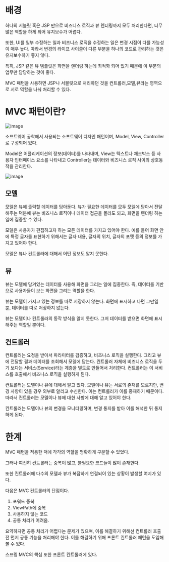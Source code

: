 # 배경

하나의 서블릿 혹은 JSP 만으로 비즈니스 로직과 뷰 렌더링까지 모두 처리한다면, 너무 많은 역할을 하게 되어 유지보수가 어렵다.

또한, UI를 일부 수정하는 일과 비즈니스 로직을 수정하는 일은 변경 시점이 다를 가능성이 매우 높다. 따라서 변경의 라이프 사이클이 다른 부분을 하나의 코드로 관리하는 것은 유지보수하기 좋지 않다.

특히, JSP 같은 뷰 템플릿은 화면을 렌더링 하는데 최적화 되어 있기 때문에 이 부분의 업무만 담당하는 것이 좋다.

MVC 패턴을 사용하면 JSP나 서블릿으로 처리하던 것을 컨트롤러,모델,뷰라는 영역으로 서로 역할을 나눠 처리할 수 있다.

# MVC 패턴이란?

![image](https://github.com/jekyllPark/back-to-basic/assets/114489012/d1beec7f-39b6-4d70-a8d9-b1654ecd1016)


소프트웨어 공학에서 사용되는 소프트웨어 디자인 패턴이며, Model, View, Controller로 구성되어 있다.

Model은 어플리케이션의 정보(데이터)를 나타내며, View는 텍스트나 체크박스 등 사용자 인터페이스 요소를 나타내고 Controller는 데이터와 비즈니스 로직 사이의 상호동작을 관리한다.

![image](https://github.com/jekyllPark/back-to-basic/assets/114489012/6ebf88cb-6619-4a1a-adb7-ba14e35d0712)


## 모델

모델은 뷰에 출력할 데이터를 담아둔다. 뷰가 필요한 데이터를 모두 모델에 담아서 전달해주는 덕분에 뷰는 비즈니스 로직이나 데이터 접근을 몰라도 되고, 화면을 렌더링 하는 일에 집중할 수 있다.

모델은 사용자가 편집하고자 하는 모든 데이터를 가지고 있어야 한다. 예를 들어 화면 안에 특정 글자를 표현하기 위해서는 글자 내용, 글자의 위치, 글자의 포맷 등의 정보를 가지고 있어야 한다.

모델은 뷰나 컨트롤러에 대해서 어떤 정보도 알지 못한다.

## 뷰

뷰는 모델에 담겨있는 데이터를 사용해 화면을 그리는 일에 집중한다. 즉, 데이터를 기반으로 사용자들이 보는 화면을 그리는 역할을 한다.

뷰는 모델이 가지고 있는 정보를 따로 저장하지 않는다. 화면에 표시하고 나면 그만일 뿐, 데이터를 따로 저장하지 않는다.

뷰는 모델이나 컨트롤러의 동작 방식을 알지 못한다. 그저 데이터를 받으면 화면에 표시해주는 역할일 뿐이다.

## 컨트롤러

컨트롤러는 요청을 받아서 파라미터를 검증하고, 비즈니스 로직을 실행한다. 그리고 뷰에 전달할 결과 데이터를 조회해서 모델에 담는다. 컨트롤러 자체에 비즈니스 로직을 두기 보다는 서비스(Service)라는 계층을 별도로 만들어서 처리한다. 컨트롤러는 이 서비스를 호출해서 비즈니스 로직을 실행하게 된다.

컨트롤러는 모델이나 뷰에 대해서 알고 있다. 모델이나 뷰는 서로의 존재를 모르지만, 변경 사항이 있을 경우 외부로 알리고 수신한다. 이는 컨트롤러가 이를 중재하기 때문이다. 따라서 컨트롤러는 모델이나 뷰에 대한 사항에 대해 알고 있어야 한다.

컨트롤러는 모델이나 뷰의 변경을 모니터링하며, 변경 통지를 받아 이를 해석한 뒤 통지하게 된다.

# 한계

MVC 패턴을 적용한 덕에 각각의 역할을 명확하게 구분할 수 있었다.

그러나 여전히 컨트롤러는 중복이 많고, 불필요한 코드들이 많이 존재한다.

또한 컨트롤러에 다수의 모델과 뷰가 복잡하게 연결되어 있는 상황이 발생할 여지가 있다.

다음은 MVC 컨트롤러의 단점이다.

1. 포워드 중복
2. ViewPath에 중복
3. 사용하지 않는 코드
4. 공통 처리가 어려움.

요약하자면 공통 처리가 어렵다는 문제가 있으며, 이를 해결하기 위해선 컨트롤러 호출 전 먼저 공통 기능을 처리해야 한다. 이를 해결하기 위해 프론트 컨트롤러 패턴을 도입해볼 수 있다.

스프링 MVC의 핵심 또한 프론트 컨트롤러에 있다.
